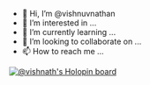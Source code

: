 - 👋 Hi, I’m @vishnuvnathan
- 👀 I’m interested in ...
- 🌱 I’m currently learning ...
- 💞️ I’m looking to collaborate on ...
- 📫 How to reach me ...




[![@vishnath's Holopin board](https://holopin.me/vishnath)](https://holopin.io/@vishnath)

<!---
vishnuvnathan/vishnuvnathan is a ✨ special ✨ repository because its `README.md` (this file) appears on your GitHub profile.
You can click the Preview link to take a look at your changes.
--->
